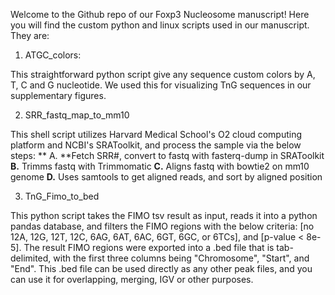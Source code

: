 Welcome to the Github repo of our Foxp3 Nucleosome manuscript! Here you will find the custom python and linux scripts used in our manuscript. They are:

1. ATGC_colors:

This straightforward python script give any sequence custom colors by A, T, C and G nucleotide. We used this for visualizing TnG sequences in our supplementary figures.

2. SRR_fastq_map_to_mm10

This shell script utilizes Harvard Medical School's O2 cloud computing platform and NCBI's SRAToolkit, and process the sample via the below steps:
 ** A. **Fetch SRR#, convert to fastq with fasterq-dump in SRAToolkit
  **B.** Trimms fastq with Trimmomatic
  **C.** Aligns fastq with bowtie2 on mm10 genome
  **D.** Uses samtools to get aligned reads, and sort by aligned position

3. TnG_Fimo_to_bed

This python script takes the FIMO tsv result as input, reads it into a python pandas database, and filters the FIMO regions with the below criteria: [no 12A, 12G, 12T, 12C, 6AG, 6AT, 6AC, 6GT, 6GC, or 6TCs], and [p-value < 8e-5]. The result FIMO regions were exported into a .bed file that is tab-delimited, with the first three columns being "Chromosome", "Start", and "End". This .bed file can be used directly as any other peak files, and you can use it for overlapping, merging, IGV or other purposes.
